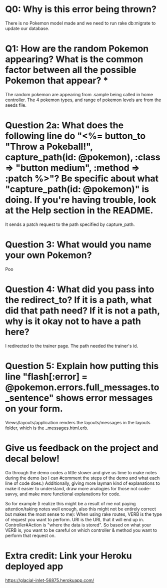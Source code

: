 # Q0: Why is this error being thrown?
There is no Pokemon model made and we need to run rake db:migrate to update our database.

# Q1: How are the random Pokemon appearing? What is the common factor between all the possible Pokemon that appear? *
The random pokemon are appearing from .sample being called in home controller. The 4 pokemon types, and range of pokemon levels are from the seeds file.

# Question 2a: What does the following line do "<%= button_to "Throw a Pokeball!", capture_path(id: @pokemon), :class => "button medium", :method => :patch %>"? Be specific about what "capture_path(id: @pokemon)" is doing. If you're having trouble, look at the Help section in the README.
It sends a patch request to the path specified by capture_path. 

# Question 3: What would you name your own Pokemon?
Poo

# Question 4: What did you pass into the redirect_to? If it is a path, what did that path need? If it is not a path, why is it okay not to have a path here?
I redirected to the trainer page. The path needed the trainer's id.

# Question 5: Explain how putting this line "flash[:error] = @pokemon.errors.full_messages.to_sentence" shows error messages on your form.
Views/layouts/application renders the layouts/messages in the layouts folder, which is the _messages.html.erb. 

# Give us feedback on the project and decal below!
Go through the demo codes a little slower and give us time to make notes during the demo (so I can #comment the steps of the demo and what each line of code does.) Additionally, giving more layman kind of explanations to make it easier to understand, draw more analogies for those not code-savvy, and make more functional explanations for code.

So for example (I realize this might be a result of me not paying attention/taking notes well enough, also this might not be entirely correct but makes the most sense to me):
	When using rake routes, VERB is the type of request you want to perform. URI is the URL that it will end up in. Controller#Action is "where the data is stored". So based on what your VERB is, you want to be careful on which controller & method you want to perform that request on. 
# Extra credit: Link your Heroku deployed app
https://glacial-inlet-56875.herokuapp.com/